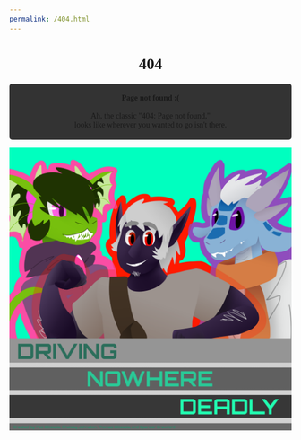 ```yaml
---
permalink: /404.html
---
```



<html>
<style type="text/css" media="screen">

body {
  background-color: #525252;
  color: #48ffbc;
}
  .container {
    margin: 10px auto;
    font-family: 'sans-serif';
    max-width: 600px;
    text-align: center;
  }

    h1 {
    font-size: 4em;
    font-family: 'Poiret One';
    color: #48ffbc;
    line-height: 1;
    padding: 10px;
    padding-top: 20px;
    border: solid 5px #333333;
    border-radius: 5px;
    background-color: #686868;
    text-transform: uppercase;
}
  p {
    box-sizing: border-box;
  background-color: #333333;
  overflow: auto;
  padding: 18px 50px;
  position: relative;
  width: 100%;
  border-radius: 5px;
  }

  img {
    display: block;
    width: 300px;
    margin: auto;
  }

</style>

<div class="container">

  <h1> 404 </h1>

  <p><strong>Page not found :(</strong><br><br>Ah, the classic "404: Page not found," <br> looks like wherever you wanted to go isn't there.</p>
</div>

 <img src="/img/titlecard.png">

</html>
